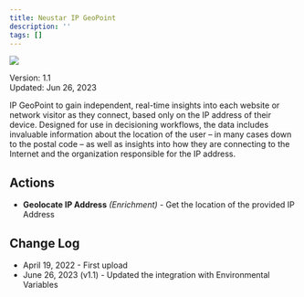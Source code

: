 ```yaml
---
title: Neustar IP GeoPoint
description: ''
tags: []
---
```


![](/img/platform-services/automation-service/app-central/logos/neustar-ip-geopoint.png)

Version: 1.1  
Updated: Jun 26, 2023

IP GeoPoint to gain independent, real-time insights into each website or network visitor as they connect, based only on the IP address of their device. Designed for use in decisioning workflows, the data includes invaluable information about the location of the user – in many cases down to the postal code – as well as insights into how they are connecting to the Internet and the organization responsible for the IP address.

## Actions

* **Geolocate IP Address** *(Enrichment) -* Get the location of the provided IP Address

## Change Log

* April 19, 2022 - First upload
* June 26, 2023 (v1.1) - Updated the integration with Environmental Variables
